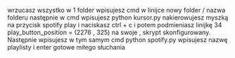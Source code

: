 wrzucasz wszystko w 1 folder wpisujesz cmd w linijce nowy folder / nazwa folderu następnie w cmd wpisujesz python kursor.py nakierowujesz myszką na przycisk spotify  play i naciskasz ctrl + c i potem podmieniasz linijkę 34  play_button_position = (2276 , 325) na swoje , skrypt skonfigurowany. Następnie wpisujesz w tym samym cmd python spotify.py wpisujesz nazwę playlisty i enter gotowe miłego słuchania

